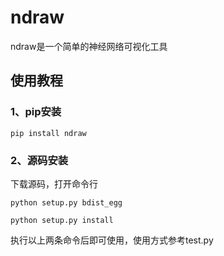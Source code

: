 # ndraw
ndraw是一个简单的神经网络可视化工具

## 使用教程

### 1、pip安装
```
pip install ndraw
```

### 2、源码安装

下载源码，打开命令行

```
python setup.py bdist_egg

python setup.py install
```

执行以上两条命令后即可使用，使用方式参考test.py